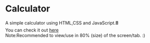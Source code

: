 # Calculator
A simple calculator using HTML,CSS and JavaScript.🖩 </br>
You can check it out <a href="https://ksheera-calculator.netlify.app/">here</a></br>
Note:Recommended to view/use in 80% (size) of the screen/tab. :)
